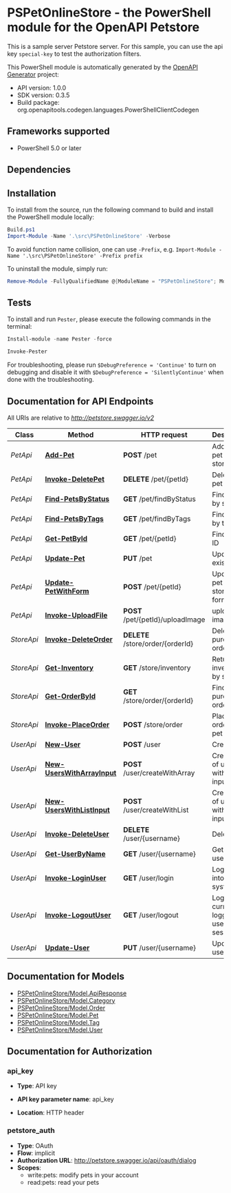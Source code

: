 # PSPetOnlineStore - the PowerShell module for the OpenAPI Petstore

This is a sample server Petstore server. For this sample, you can use the api key `special-key` to test the authorization filters.

This PowerShell module is automatically generated by the [OpenAPI Generator](https://openapi-generator.tech) project:

- API version: 1.0.0
- SDK version: 0.3.5
- Build package: org.openapitools.codegen.languages.PowerShellClientCodegen

<a name="frameworks-supported"></a>
## Frameworks supported
- PowerShell 5.0 or later

<a name="dependencies"></a>
## Dependencies

<a name="installation"></a>
## Installation


To install from the source, run the following command to build and install the PowerShell module locally:
```powershell
Build.ps1
Import-Module -Name '.\src\PSPetOnlineStore' -Verbose
```

To avoid function name collision, one can use `-Prefix`, e.g. `Import-Module -Name '.\src\PSPetOnlineStore' -Prefix prefix`

To uninstall the module, simply run:
```powershell
Remove-Module -FullyQualifiedName @{ModuleName = "PSPetOnlineStore"; ModuleVersion = "0.3.5"}
```

<a name="tests"></a>
## Tests

To install and run `Pester`, please execute the following commands in the terminal:

```powershell
Install-module -name Pester -force

Invoke-Pester
```

For troubleshooting, please run `$DebugPreference = 'Continue'` to turn on debugging and disable it with `$DebugPreference = 'SilentlyContinue'` when done with the troubleshooting.

## Documentation for API Endpoints

All URIs are relative to *http://petstore.swagger.io/v2*

Class | Method | HTTP request | Description
------------ | ------------- | ------------- | -------------
*PetApi* | [**Add-Pet**](docs/PetApi.md#Add-Pet) | **POST** /pet | Add a new pet to the store
*PetApi* | [**Invoke-DeletePet**](docs/PetApi.md#Invoke-DeletePet) | **DELETE** /pet/{petId} | Deletes a pet
*PetApi* | [**Find-PetsByStatus**](docs/PetApi.md#Find-PetsByStatus) | **GET** /pet/findByStatus | Finds Pets by status
*PetApi* | [**Find-PetsByTags**](docs/PetApi.md#Find-PetsByTags) | **GET** /pet/findByTags | Finds Pets by tags
*PetApi* | [**Get-PetById**](docs/PetApi.md#Get-PetById) | **GET** /pet/{petId} | Find pet by ID
*PetApi* | [**Update-Pet**](docs/PetApi.md#Update-Pet) | **PUT** /pet | Update an existing pet
*PetApi* | [**Update-PetWithForm**](docs/PetApi.md#Update-PetWithForm) | **POST** /pet/{petId} | Updates a pet in the store with form data
*PetApi* | [**Invoke-UploadFile**](docs/PetApi.md#Invoke-UploadFile) | **POST** /pet/{petId}/uploadImage | uploads an image
*StoreApi* | [**Invoke-DeleteOrder**](docs/StoreApi.md#Invoke-DeleteOrder) | **DELETE** /store/order/{orderId} | Delete purchase order by ID
*StoreApi* | [**Get-Inventory**](docs/StoreApi.md#Get-Inventory) | **GET** /store/inventory | Returns pet inventories by status
*StoreApi* | [**Get-OrderById**](docs/StoreApi.md#Get-OrderById) | **GET** /store/order/{orderId} | Find purchase order by ID
*StoreApi* | [**Invoke-PlaceOrder**](docs/StoreApi.md#Invoke-PlaceOrder) | **POST** /store/order | Place an order for a pet
*UserApi* | [**New-User**](docs/UserApi.md#New-User) | **POST** /user | Create user
*UserApi* | [**New-UsersWithArrayInput**](docs/UserApi.md#New-UsersWithArrayInput) | **POST** /user/createWithArray | Creates list of users with given input array
*UserApi* | [**New-UsersWithListInput**](docs/UserApi.md#New-UsersWithListInput) | **POST** /user/createWithList | Creates list of users with given input array
*UserApi* | [**Invoke-DeleteUser**](docs/UserApi.md#Invoke-DeleteUser) | **DELETE** /user/{username} | Delete user
*UserApi* | [**Get-UserByName**](docs/UserApi.md#Get-UserByName) | **GET** /user/{username} | Get user by user name
*UserApi* | [**Invoke-LoginUser**](docs/UserApi.md#Invoke-LoginUser) | **GET** /user/login | Logs user into the system
*UserApi* | [**Invoke-LogoutUser**](docs/UserApi.md#Invoke-LogoutUser) | **GET** /user/logout | Logs out current logged in user session
*UserApi* | [**Update-User**](docs/UserApi.md#Update-User) | **PUT** /user/{username} | Updated user


## Documentation for Models

 - [PSPetOnlineStore/Model.ApiResponse](docs/ApiResponse.md)
 - [PSPetOnlineStore/Model.Category](docs/Category.md)
 - [PSPetOnlineStore/Model.Order](docs/Order.md)
 - [PSPetOnlineStore/Model.Pet](docs/Pet.md)
 - [PSPetOnlineStore/Model.Tag](docs/Tag.md)
 - [PSPetOnlineStore/Model.User](docs/User.md)


## Documentation for Authorization


### api_key

- **Type**: API key

- **API key parameter name**: api_key
- **Location**: HTTP header


### petstore_auth


- **Type**: OAuth
- **Flow**: implicit
- **Authorization URL**: http://petstore.swagger.io/api/oauth/dialog
- **Scopes**: 
  - write:pets: modify pets in your account
  - read:pets: read your pets

